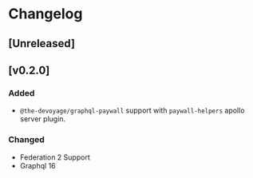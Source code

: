# Changelog

## [Unreleased]

## [v0.2.0]

### Added
- `@the-devoyage/graphql-paywall` support with `paywall-helpers` apollo server plugin.

### Changed
- Federation 2 Support
- Graphql 16

